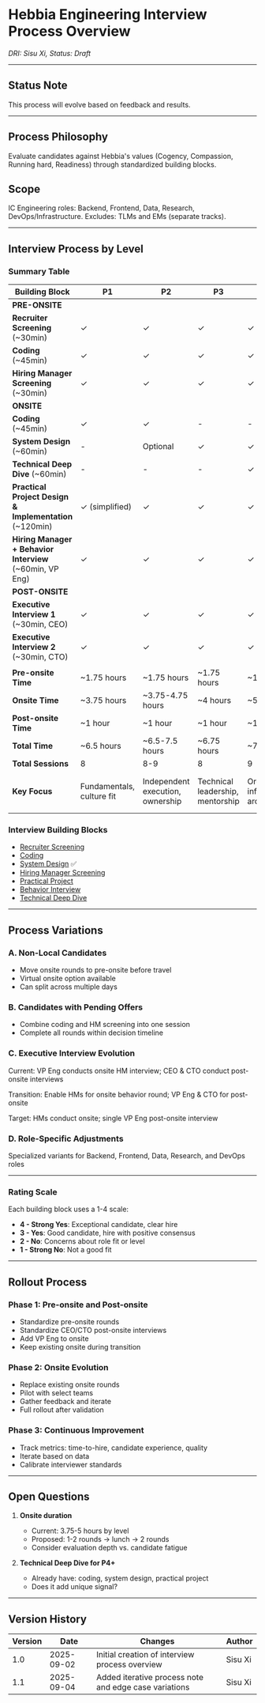 # Hebbia Engineering Interview Process Overview

*DRI: Sisu Xi, Status: Draft*

---

## Status Note

This process will evolve based on feedback and results.

---

## Process Philosophy

Evaluate candidates against Hebbia's values (Cogency, Compassion, Running hard, Readiness) through standardized building blocks.

## Scope

IC Engineering roles: Backend, Frontend, Data, Research, DevOps/Infrastructure.
Excludes: TLMs and EMs (separate tracks).

---

## Interview Process by Level

### Summary Table

| Building Block | P1 | P2 | P3 | P4 | P5 | P6 |
|---|---|---|---|---|---|---|
| **PRE-ONSITE** | | | | | | |
| **Recruiter Screening** (~30min) | ✓ | ✓ | ✓ | ✓ | ✓ | ✓ |
| **Coding** (~45min) | ✓ | ✓ | ✓ | ✓ | ✓ | ✓ |
| **Hiring Manager Screening** (~30min) | ✓ | ✓ | ✓ | ✓ | ✓ | ✓ |
| **ONSITE** | | | | | | |
| **Coding** (~45min) | ✓ | ✓ | - | - | - | - |
| **System Design** (~60min) | - | Optional | ✓ | ✓ | ✓ | ✓ |
| **Technical Deep Dive** (~60min) | - | - | - | ✓ | ✓ | ✓ |
| **Practical Project Design & Implementation** (~120min) | ✓ (simplified) | ✓ | ✓ | ✓ | ✓ | ✓ |
| **Hiring Manager + Behavior Interview** (~60min, VP Eng) | ✓ | ✓ | ✓ | ✓ | ✓ | ✓ |
| **POST-ONSITE** | | | | | | |
| **Executive Interview 1** (~30min, CEO) | ✓ | ✓ | ✓ | ✓ | ✓ | ✓ |
| **Executive Interview 2** (~30min, CTO) | ✓ | ✓ | ✓ | ✓ | ✓ | ✓ |
| | | | | | | |
| **Pre-onsite Time** | ~1.75 hours | ~1.75 hours | ~1.75 hours | ~1.75 hours | ~1.75 hours | ~1.75 hours |
| **Onsite Time** | ~3.75 hours | ~3.75-4.75 hours | ~4 hours | ~5 hours | ~5 hours | ~5 hours |
| **Post-onsite Time** | ~1 hour | ~1 hour | ~1 hour | ~1 hour | ~1 hour | ~1 hour |
| **Total Time** | ~6.5 hours | ~6.5-7.5 hours | ~6.75 hours | ~7.75 hours | ~7.75 hours | ~7.75 hours |
| **Total Sessions** | 8 | 8-9 | 8 | 9 | 9 | 9 |
| **Key Focus** | Fundamentals, culture fit | Independent execution, ownership | Technical leadership, mentorship | Organizational influence, architecture | Company-wide impact, vision | Industry leadership, transformation |

### Interview Building Blocks
- [Recruiter Screening](./recruiter_screening.md)
- [Coding](./coding.md)
- [System Design](./System_Design_Interview_Guidelines.md) ✅
- [Hiring Manager Screening](./hiring_manager_screening.md)
- [Practical Project](./practical_project.md)
- [Behavior Interview](./behavior_interview.md)
- [Technical Deep Dive](./technical_deep_dive.md)

---

## Process Variations


### A. Non-Local Candidates
- Move onsite rounds to pre-onsite before travel
- Virtual onsite option available
- Can split across multiple days

### B. Candidates with Pending Offers
- Combine coding and HM screening into one session
- Complete all rounds within decision timeline

### C. Executive Interview Evolution
Current: VP Eng conducts onsite HM interview; CEO & CTO conduct post-onsite interviews

Transition: Enable HMs for onsite behavior round; VP Eng & CTO for post-onsite

Target: HMs conduct onsite; single VP Eng post-onsite interview

### D. Role-Specific Adjustments
Specialized variants for Backend, Frontend, Data, Research, and DevOps roles

---

### Rating Scale

Each building block uses a 1-4 scale:

- **4 - Strong Yes**: Exceptional candidate, clear hire
- **3 - Yes**: Good candidate, hire with positive consensus
- **2 - No**: Concerns about role fit or level
- **1 - Strong No**: Not a good fit

---

## Rollout Process


### Phase 1: Pre-onsite and Post-onsite
- Standardize pre-onsite rounds
- Standardize CEO/CTO post-onsite interviews
- Add VP Eng to onsite
- Keep existing onsite during transition

### Phase 2: Onsite Evolution
- Replace existing onsite rounds
- Pilot with select teams
- Gather feedback and iterate
- Full rollout after validation

### Phase 3: Continuous Improvement
- Track metrics: time-to-hire, candidate experience, quality
- Iterate based on data
- Calibrate interviewer standards

---

## Open Questions

1. **Onsite duration**
   - Current: 3.75-5 hours by level
   - Proposed: 1-2 rounds → lunch → 2 rounds
   - Consider evaluation depth vs. candidate fatigue

2. **Technical Deep Dive for P4+**
   - Already have: coding, system design, practical project
   - Does it add unique signal?

---

## Version History

| Version | Date | Changes | Author |
|---------|------|---------|---------|
| 1.0 | 2025-09-02 | Initial creation of interview process overview | Sisu Xi |
| 1.1 | 2025-09-04 | Added iterative process note and edge case variations | Sisu Xi |
